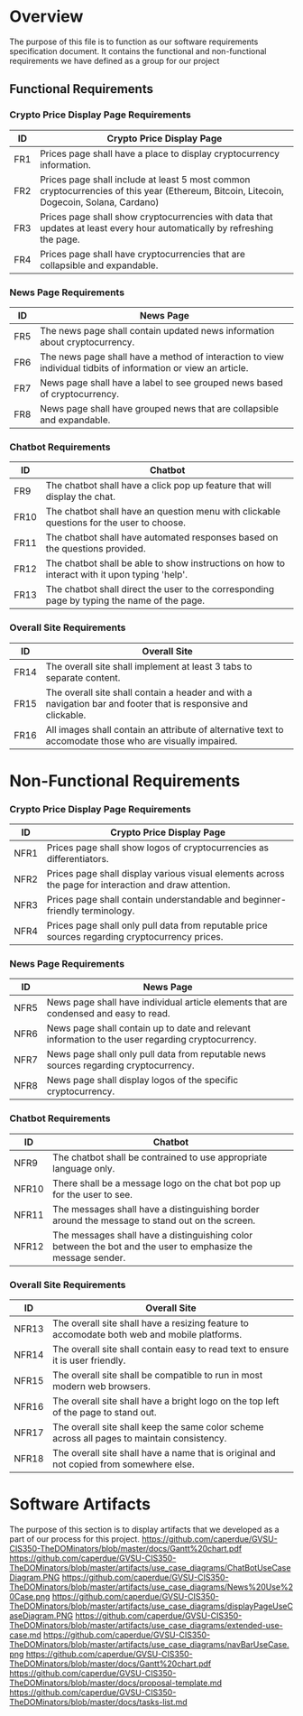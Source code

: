 # Overview
The purpose of this file is to function as our software requirements specification document. It contains the functional and non-functional requirements we have defined as a group for our project

 ## Functional Requirements
  
  ### Crypto Price Display Page Requirements
  | ID | Crypto Price Display Page | 
  | ---| --- | 
  | FR1 | Prices page shall have a place to display cryptocurrency information. | 
  | FR2 | Prices page shall include at least 5 most common cryptocurrencies of this year (Ethereum, Bitcoin, Litecoin, Dogecoin, Solana, Cardano) | 
  | FR3 | Prices page shall show cryptocurrencies with data that updates at least every hour automatically by refreshing the page. | 
  | FR4 | Prices page shall have cryptocurrencies that are collapsible and expandable.  | 


  ### News Page Requirements
  | ID | News Page | 
  | ---| --- | 
  | FR5 | The news page shall contain updated news information about cryptocurrency. | 
  | FR6 | The news page shall have a method of interaction to view individual tidbits of information or view an article. | 
  | FR7 | News page shall have a label to see grouped news based of cryptocurrency.  | 
  | FR8 | News page shall have grouped news that are collapsible and expandable.  | 

  
  ### Chatbot Requirements
  | ID | Chatbot | 
  | ---| --- | 
  | FR9 | The chatbot shall have a click pop up feature that will display the chat. | 
  | FR10 | The chatbot shall have an question menu with clickable questions for the user to choose. | 
  | FR11 | The chatbot shall have automated responses based on the questions provided.  | 
  | FR12 | The chatbot shall be able to show instructions on how to interact with it upon typing 'help'.  | 
  | FR13 | The chatbot shall direct the user to the corresponding page by typing the name of the page.  | 


  ### Overall Site Requirements
  | ID | Overall Site | 
  | ---| --- | 
  | FR14 | The overall site shall implement at least 3 tabs to separate content. | 
  | FR15 | The overall site shall contain a header and with a navigation bar and footer that is responsive and clickable. | 
  | FR16 | All images shall contain an attribute of alternative text to accomodate those who are visually impaired.  | 

# Non-Functional Requirements


  ### Crypto Price Display Page Requirements
  | ID | Crypto Price Display Page | 
  | ---| --- | 
  | NFR1 | Prices page shall show logos of cryptocurrencies as differentiators. | 
  | NFR2 | Prices page shall display various visual elements across the page for interaction and draw attention. | 
  | NFR3 | Prices page shall contain understandable and beginner-friendly terminology. | 
  | NFR4 | Prices page shall only pull data from reputable price sources regarding cryptocurrency prices.  | 


  ### News Page Requirements
  | ID | News Page | 
  | ---| --- | 
  | NFR5 | News page shall have individual article elements that are condensed and easy to read. | 
  | NFR6 | News page shall contain up to date and relevant information to the user regarding cryptocurrency. | 
  | NFR7 | News page shall only pull data from reputable news sources regarding cryptocurrency.  | 
  | NFR8 | News page shall display logos of the specific cryptocurrency.  | 

  
  ### Chatbot Requirements
  | ID | Chatbot | 
  | ---| --- | 
  | NFR9 | The chatbot shall be contrained to use appropriate language only. | 
  | NFR10 | There shall be a message logo on the chat bot pop up for the user to see. | 
  | NFR11| The messages shall have a distinguishing border around the message to stand out on the screen.  | 
  | NFR12| The messages shall have a distinguishing color between the bot and the user to emphasize the message sender.  | 


  ### Overall Site Requirements
  | ID | Overall Site | 
  | ---| --- | 
  | NFR13 | The overall site shall have a resizing feature to accomodate both web and mobile platforms. | 
  | NFR14 | The overall site shall contain easy to read text to ensure it is user friendly. | 
  | NFR15 | The overall site shall be compatible to run in most modern web browsers.  |
  | NFR16 | The overall site shall have a bright logo on the top left of the page to stand out.  |
  | NFR17 | The overall site shall keep the same color scheme across all pages to maintain consistency.  |
  | NFR18 | The overall site shall have a name that is original and not copied from somewhere else.  |
  
  # Software Artifacts
  The purpose of this section is to display artifacts that we developed as a part of our process for this project.
  https://github.com/caperdue/GVSU-CIS350-TheDOMinators/blob/master/docs/Gantt%20chart.pdf
  https://github.com/caperdue/GVSU-CIS350-TheDOMinators/blob/master/artifacts/use_case_diagrams/ChatBotUseCaseDiagram.PNG
  https://github.com/caperdue/GVSU-CIS350-TheDOMinators/blob/master/artifacts/use_case_diagrams/News%20Use%20Case.png
  https://github.com/caperdue/GVSU-CIS350-TheDOMinators/blob/master/artifacts/use_case_diagrams/displayPageUseCaseDiagram.PNG
  https://github.com/caperdue/GVSU-CIS350-TheDOMinators/blob/master/artifacts/use_case_diagrams/extended-use-case.md
  https://github.com/caperdue/GVSU-CIS350-TheDOMinators/blob/master/artifacts/use_case_diagrams/navBarUseCase.png
  https://github.com/caperdue/GVSU-CIS350-TheDOMinators/blob/master/docs/Gantt%20chart.pdf
  https://github.com/caperdue/GVSU-CIS350-TheDOMinators/blob/master/docs/proposal-template.md
  https://github.com/caperdue/GVSU-CIS350-TheDOMinators/blob/master/docs/tasks-list.md
 
  
